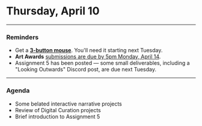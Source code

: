 # Thursday, April 10

---

### Reminders

* Get a [**3-button mouse**](https://github.com/golanlevin/60-120/blob/main/2025/syllabus/readme.md#required-course-materials). You'll need it starting next Tuesday. 
* **Art Awards** [submissions are due by 5pm Monday, April 14](https://docs.google.com/document/d/19nIiLgecg2j82AB-yGhDrMtTlAeEjtex/edit?tab=t.0).
* Assignment 5 has been posted — some small deliverables, including a "Looking Outwards" Discord post, are due next Tuesday. 

---

### Agenda

* Some belated interactive narrative projects
* Review of Digital Curation projects
* Brief introduction to Assignment 5

